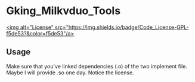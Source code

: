 # Gking_Milkvduo_Tools
<a href="https://github.com/Gking-a/Gking_Milkvduo_Tools/edit/master/LICENSE"><img alt="License"
    src="https://img.shields.io/badge/Code_License-GPL-f5de53?&color=f5de53"/a>
## Usage
Make sure that you've linked dependencies (.o) of the two implement file.
Maybe I will provide .so one day.
Notice the license.